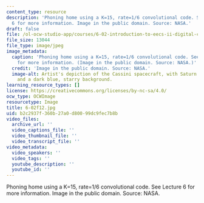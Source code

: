```yaml
---
content_type: resource
description: 'Phoning home using a K=15, rate=1/6 convolutional code. See Lecture
  6 for more information. Image in the public domain. Source: NASA.'
draft: false
file: /ol-ocw-studio-app/courses/6-02-introduction-to-eecs-ii-digital-communication-systems-fall-2012/b2c2937f360b27a0d80099dc9fec7b8b_6-02f12.jpg
file_size: 13044
file_type: image/jpeg
image_metadata:
  caption: 'Phoning home using a K=15, rate=1/6 convolutional code. See [Lecture 6](/courses/6-02-introduction-to-eecs-ii-digital-communication-systems-fall-2012/pages/lecture-slides)
    for more information. (Image in the public domain. Source: NASA.)'
  credit: 'Image in the public domain. Source: NASA.'
  image-alt: Artist's depiction of the Cassini spacecraft, with Saturn in the foreground
    and a dark blue, starry background.
learning_resource_types: []
license: https://creativecommons.org/licenses/by-nc-sa/4.0/
ocw_type: OCWImage
resourcetype: Image
title: 6-02f12.jpg
uid: b2c2937f-360b-27a0-d800-99dc9fec7b8b
video_files:
  archive_url: ''
  video_captions_file: ''
  video_thumbnail_file: ''
  video_transcript_file: ''
video_metadata:
  video_speakers: ''
  video_tags: ''
  youtube_description: ''
  youtube_id: ''
---
```

Phoning home using a K=15, rate=1/6 convolutional code. See Lecture 6 for more information. Image in the public domain. Source: NASA.